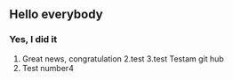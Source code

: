 ## Hello everybody
### Yes, I did it
1. Great news, congratulation
2.test
3.test
Testam git hub
4. Test number4
